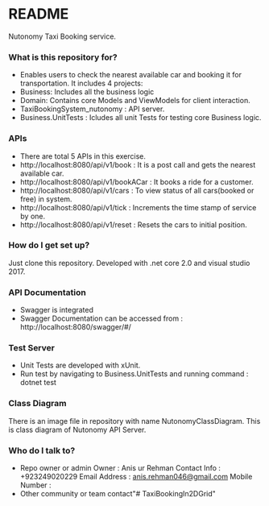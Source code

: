 # README #

Nutonomy Taxi Booking service.

### What is this repository for? ###

* Enables users to check the nearest available car and booking it for transportation.
It includes 4 projects:
* Business: Includes all the business logic
* Domain: Contains core Models and ViewModels for client interaction.
* TaxiBookingSystem_nutonomy : API server.
* Business.UnitTests : Icludes all unit Tests for testing core Business logic.

### APIs ###
* There are total 5 APIs in this exercise.
* http://localhost:8080/api/v1/book : It is a post call and gets the nearest available car.
* http://localhost:8080/api/v1/bookACar : It books a ride for a customer. 
* http://localhost:8080/api/v1/cars : To view status of all cars(booked or free) in system.
* http://localhost:8080/api/v1/tick : Increments the time stamp of service by one.
* http://localhost:8080/api/v1/reset : Resets the cars to initial position.

### How do I get set up? ###

Just clone this repository. Developed with .net core 2.0 and visual studio 2017. 

### API Documentation ###
* Swagger is integrated
* Swagger Documentation can be accessed from : http://localhost:8080/swagger/#/

### Test Server ###
* Unit Tests are developed with xUnit.
* Run test by navigating to Business.UnitTests and running command : dotnet test

### Class Diagram ###
There is an image file in repository with name NutonomyClassDiagram. This is class diagram of Nutonomy API Server. 

### Who do I talk to? ###

* Repo owner or admin
Owner : Anis ur Rehman
Contact Info : +923249020229
Email Address : anis.rehman046@gmail.com
Mobile Number : 
* Other community or team contact"# TaxiBookingIn2DGrid" 
